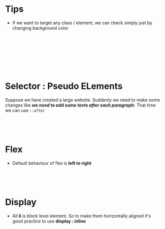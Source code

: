 # Tips

- If we want to target any class / element, we can check simply just by changing background color

&nbsp;

&nbsp;

&nbsp;

&nbsp;

# Selector : Pseudo ELements

Suppose we have created a large website. Suddenly we need to make some changes like **_we need to add some texts after each paragraph._** That time we can use `::after`

&nbsp;

&nbsp;

# Flex

- Default behaviour of flex is **left to right**

&nbsp;

&nbsp;

# Display

- All **li** is block level element. So to make them horizontally aligned it's good practice to use **display : inline**

&nbsp;

&nbsp;

&nbsp;
